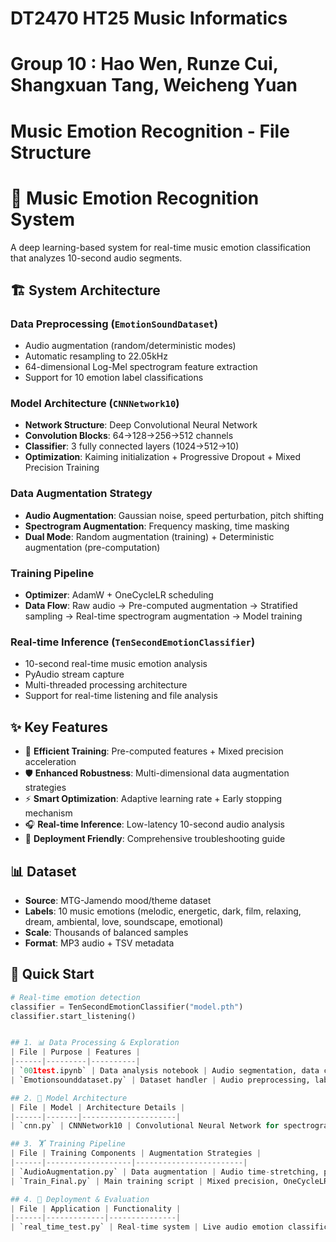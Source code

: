 # DT2470 HT25 Music Informatics
# Group 10 : Hao Wen, Runze Cui, Shangxuan Tang, Weicheng Yuan

# Music Emotion Recognition - File Structure            
# 🎵 Music Emotion Recognition System

A deep learning-based system for real-time music emotion classification that analyzes 10-second audio segments.

## 🏗️ System Architecture

### Data Preprocessing (`EmotionSoundDataset`)
- Audio augmentation (random/deterministic modes)
- Automatic resampling to 22.05kHz
- 64-dimensional Log-Mel spectrogram feature extraction
- Support for 10 emotion label classifications

### Model Architecture (`CNNNetwork10`)
- **Network Structure**: Deep Convolutional Neural Network
- **Convolution Blocks**: 64→128→256→512 channels
- **Classifier**: 3 fully connected layers (1024→512→10)
- **Optimization**: Kaiming initialization + Progressive Dropout + Mixed Precision Training

### Data Augmentation Strategy
- **Audio Augmentation**: Gaussian noise, speed perturbation, pitch shifting
- **Spectrogram Augmentation**: Frequency masking, time masking
- **Dual Mode**: Random augmentation (training) + Deterministic augmentation (pre-computation)

### Training Pipeline
- **Optimizer**: AdamW + OneCycleLR scheduling
- **Data Flow**: Raw audio → Pre-computed augmentation → Stratified sampling → Real-time spectrogram augmentation → Model training

### Real-time Inference (`TenSecondEmotionClassifier`)
- 10-second real-time music emotion analysis
- PyAudio stream capture
- Multi-threaded processing architecture
- Support for real-time listening and file analysis

## ✨ Key Features

- 🚀 **Efficient Training**: Pre-computed features + Mixed precision acceleration
- 🛡️ **Enhanced Robustness**: Multi-dimensional data augmentation strategies
- ⚡ **Smart Optimization**: Adaptive learning rate + Early stopping mechanism
- 🎧 **Real-time Inference**: Low-latency 10-second audio analysis
- 🔧 **Deployment Friendly**: Comprehensive troubleshooting guide

## 📊 Dataset

- **Source**: MTG-Jamendo mood/theme dataset
- **Labels**: 10 music emotions (melodic, energetic, dark, film, relaxing, dream, ambiental, love, soundscape, emotional)
- **Scale**: Thousands of balanced samples
- **Format**: MP3 audio + TSV metadata

## 🚀 Quick Start

```python
# Real-time emotion detection
classifier = TenSecondEmotionClassifier("model.pth")
classifier.start_listening()


## 1. 📊 Data Processing & Exploration
| File | Purpose | Features |
|------|---------|----------|
| `001test.ipynb` | Data analysis notebook | Audio segmentation, data cleaning, exploratory analysis |
| `Emotionsounddataset.py` | Dataset handler | Audio preprocessing, label mapping, data loading |

## 2. 🧠 Model Architecture
| File | Model | Architecture Details |
|------|-------|---------------------|
| `cnn.py` | CNNNetwork10 | Convolutional Neural Network for spectrogram analysis |

## 3. 🏋️ Training Pipeline
| File | Training Components | Augmentation Strategies |
|------|-------------------|------------------------|
| `AudioAugmentation.py` | Data augmentation | Audio time-stretching, pitch shifting, spectral masking |
| `Train_Final.py` | Main training script | Mixed precision, OneCycleLR, early stopping |

## 4. 🚀 Deployment & Evaluation
| File | Application | Functionality |
|------|-------------|---------------|
| `real_time_test.py` | Real-time system | Live audio emotion classification |
